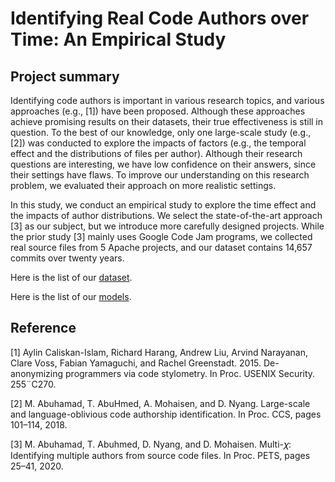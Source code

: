 # Identifying Real Code Authors over Time: An Empirical Study

## Project summary

Identifying code authors is important in various research topics, and various approaches (e.g., [1]) have been proposed. 
Although these approaches achieve promising results on their datasets, their true effectiveness is still in question. 
To the best of our knowledge, only one large-scale study (e.g., [2]) was conducted to explore the impacts of factors (e.g., the temporal effect and the distributions of files per author).
Although their research questions are interesting, we have low confidence on their answers, since their settings have flaws. 
To improve our understanding on this research problem, we evaluated their approach on more realistic settings. 


In this study, we conduct an empirical study to explore the time effect and the impacts of author distributions. We select the state-of-the-art approach [3] as our subject, but we introduce more carefully designed projects. While the prior study [3] mainly uses Google Code Jam programs, we collected real
source files from 5 Apache projects, and our dataset contains 14,657 commits over twenty years.


Here is the list of our [dataset](https://anonymous.4open.science/r/codeauthor-62C6/README.md).

Here is the list of our [models](https://anonymous.4open.science/r/codeauthor-62C6/README.md).



## Reference
[1] Aylin Caliskan-Islam, Richard Harang, Andrew Liu, Arvind Narayanan, Clare Voss, Fabian Yamaguchi, and Rachel Greenstadt. 2015. De-anonymizing programmers via code stylometry. In Proc. USENIX Security. 255¨C270.

[2] M. Abuhamad, T. AbuHmed, A. Mohaisen, and D. Nyang. Large-scale and language-oblivious code authorship identification. In Proc. CCS, pages 101–114, 2018.

[3] M. Abuhamad, T. Abuhmed, D. Nyang, and D. Mohaisen. Multi-𝜒: Identifying multiple authors from source code files. In Proc. PETS, pages 25–41, 2020.
